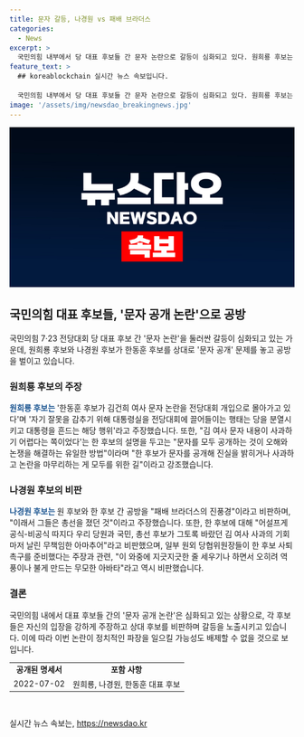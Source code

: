 ```yaml
---
title: 문자 갈등, 나경원 vs 패배 브라더스
categories:
  - News
excerpt: >
  국민의힘 내부에서 당 대표 후보들 간 문자 논란으로 갈등이 심화되고 있다. 원희룡 후보는 한동훈 후보를 개입으로 몰아서 대통령실과의 관련성을 지적하며, 문자 공개를 촉구했다. 나경원 후보는 두 후보를 비판하며, 김여사에 대한 사과를 놓치고 무책임한 행동을 비난했다. 노컷뉴스는 여러분의 제보를 기다린다고 밝혔다. (150자)
feature_text: >
  ## koreablockchain 실시간 뉴스 속보입니다.

  국민의힘 내부에서 당 대표 후보들 간 문자 논란으로 갈등이 심화되고 있다. 원희룡 후보는 한동훈 후보를 개입으로 몰아서 대통령실과의 관련성을 지적하며, 문자 공개를 촉구했다. 나경원 후보는 두 후보를 비판하며, 김여사에 대한 사과를 놓치고 무책임한 행동을 비난했다. 노컷뉴스는 여러분의 제보를 기다린다고 밝혔다. (150자)
image: '/assets/img/newsdao_breakingnews.jpg'
---
```


<p><img src="/assets/img/newsdao_breakingnews.jpg" alt="koreablockchain 속보" /></p>

<h2 data-ke-size="size26">국민의힘 대표 후보들, '문자 공개 논란'으로 공방</h2>

<p data-ke-size="size16">국민의힘 7‧23 전당대회 당 대표 후보 간 '문자 논란'을 둘러싼 갈등이 심화되고 있는 가운데, 원희룡 후보와 나경원 후보가 한동훈 후보를 상대로 '문자 공개' 문제를 놓고 공방을 벌이고 있습니다.</p>

<h3>원희룡 후보의 주장</h3>

<p data-ke-size="size16"><b><span style="color: #1a5490;">원희룡 후보는 </span></b>'한동훈 후보가 김건희 여사 문자 논란을 전당대회 개입으로 몰아가고 있다'며 '자기 잘못을 감추기 위해 대통령실을 전당대회에 끌어들이는 행태는 당을 분열시키고 대통령을 흔드는 해당 행위'라고 주장했습니다. 또한, "김 여사 문자 내용이 사과하기 어렵다는 쪽이었다'는 한 후보의 설명을 두고는 "문자를 모두 공개하는 것이 오해와 논쟁을 해결하는 유일한 방법"이라며 "한 후보가 문자를 공개해 진실을 밝히거나 사과하고 논란을 마무리하는 게 모두를 위한 길"이라고 강조했습니다.</p>

<h3>나경원 후보의 비판</h3>

<p data-ke-size="size16"><b><span style="color: #1a5490;">나경원 후보는 </span></b>원 후보와 한 후보 간 공방을 "패배 브라더스의 진풍경"이라고 비판하며, "이래서 그들은 총선을 졌던 것"이라고 주장했습니다. 또한, 한 후보에 대해 "어설프게 공식-비공식 따지다 우리 당원과 국민, 총선 후보가 그토록 바랐던 김 여사 사과의 기회마저 날린 무책임한 아마추어"라고 비판했으며, 일부 원외 당협위원장들이 한 후보 사퇴 촉구를 준비했다는 주장과 관련, "이 와중에 지긋지긋한 줄 세우기나 하면서 오히려 역풍이나 불게 만드는 무모한 아바타"라고 역시 비판했습니다.</p>

<h3>결론</h3>

<p data-ke-size="size16">국민의힘 내에서 대표 후보들 간의 '문자 공개 논란'은 심화되고 있는 상황으로, 각 후보들은 자신의 입장을 강하게 주장하고 상대 후보를 비판하며 갈등을 노출시키고 있습니다. 이에 따라 이번 논란이 정치적인 파장을 일으킬 가능성도 배제할 수 없을 것으로 보입니다.</p>

<table>
    <tr>
        <td style="text-align: center; height: 17px;"><b>공개된 명세서</b></td>
        <td style="text-align: center; height: 17px;"><b>포함 사항</b></td>
    </tr>
    <tr>
        <td style="text-align: center; height: 17px;">2022-07-02</td>
        <td style="text-align: center; height: 17px;">원희룡, 나경원, 한동훈 대표 후보</td>
    </tr>
</table>

<p data-ke-size="size16">&nbsp;</p>
실시간 뉴스 속보는, <a href="https://newsdao.kr" rel="dofollow">https://newsdao.kr</a>


